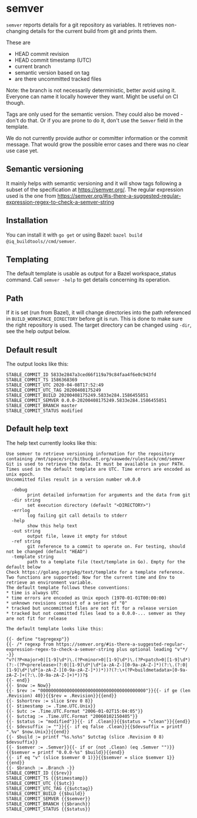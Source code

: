 # semver

`semver` reports details for a git repository as variables.
It retrieves non-changing details for the current build from git
and prints them.

These are

* HEAD commit revision
* HEAD commit timestamp (UTC)
* current branch
* semantic version based on tag
* are there uncommitted tracked files

Note: the branch is not necessarily deterministic, better avoid using it.
Everyone can name it locally however they want. Might be useful on CI though.

Tags are only used for the semantic version.
They could also be moved - don't do that. Or if you are prone to do it, don't use
the `Semver` field in the template.

We do not currently provide author or committer information or the commit message.
That would grow the possible error cases and there was no clear use case yet.

## Semantic versioning

It mainly helps with semantic versioning and it will show tags following a
subset of the specification at https://semver.org/.
The regular expression used is the one from https://semver.org/#is-there-a-suggested-regular-expression-regex-to-check-a-semver-string

## Installation

You can install it with `go get` or using Bazel: `bazel build @iq_buildtools//cmd/semver`.

## Templating

The default template is usable as output for a Bazel workspace_status command.
Call `semver -help` to get details concerning its operation.

## Path

If it is set (run from Bazel), it will change directories into the path referenced in
`BUILD_WORKSPACE_DIRECTORY` before git is run. This is done to make sure the right repository
is used. The target directory can be changed using `-dir`, see the  help output below.

## Default result

The output looks like this:
```
STABLE_COMMIT_ID 5833e2847a3ced66f119a79c84faa4f6e0c943fd
STABLE_COMMIT_TS 1586368369
STABLE_COMMIT_UTC 2020-04-08T17:52:49
STABLE_COMMIT_UTC_TAG 20200408175249
STABLE_COMMIT_BUILD 20200408175249.5833e284.1586455851
STABLE_COMMIT_SEMVER 0.0.0-20200408175249.5833e284.1586455851
STABLE_COMMIT_BRANCH master
STABLE_COMMIT_STATUS modified
```

## Default help text

The help text currently looks like this:
```
Use semver to retrieve versioning information for the repository containing /mnt/space/src/bitbucket.org/vauwede/rulestack/cmd/semver
Git is used to retrieve the data. It must be available in your PATH.
Times used in the default template are UTC. Time errors are encoded as unix epoch.
Uncommitted files result in a version number v0.0.0

  -debug
        print detailed information for arguments and the data from git
  -dir string
        set execution directory (default "<DIRECTORY>")
  -errlog
        log failing git call details to stderr
  -help
        show this help text
  -out string
        output file, leave it empty for stdout
  -ref string
        git reference to a commit to operate on. For testing, should not be changed (default "HEAD")
  -template string
        path to a template file (text/template in Go). Empty for the default below
Check https://golang.org/pkg/text/template for a template reference.
Two functions are supported: Now for the current time and Env to retrieve an environment variable.
The default template follows these conventions:
* time is always UTC
* time errors are encoded as Unix epoch (1970-01-01T00:00:00)
* unknown revisions consist of a series of "0"
* tracked but uncommitted files are not fit for a release version
* tracked but not committed files lead to a 0.0.0-... semver as they are not fit for release

The default template looks like this:

{{- define "tagregexp"}}
{{- /* regexp from https://semver.org/#is-there-a-suggested-regular-expression-regex-to-check-a-semver-string plus optional leading "v"*/ -}}
^v?(?P<major>0|[1-9]\d*)\.(?P<minor>0|[1-9]\d*)\.(?P<patch>0|[1-9]\d*)(?:-(?P<prerelease>(?:0|[1-9]\d*|\d*[a-zA-Z-][0-9a-zA-Z-]*)(?:\.(?:0|[1-9]\d*|\d*[a-zA-Z-][0-9a-zA-Z-]*))*))?(?:\+(?P<buildmetadata>[0-9a-zA-Z-]+(?:\.[0-9a-zA-Z-]+)*))?$
{{- end}}
{{- $now := Now}}
{{- $rev := "0000000000000000000000000000000000000000"}}{{- if ge (len .Revision) 40}}{{$rev = .Revision}}{{end}}
{{- $shortrev := slice $rev 0 8}}
{{- $timestamp := .Time.UTC.Unix}}
{{- $utc := .Time.UTC.Format "2006-01-02T15:04:05"}}
{{- $utctag := .Time.UTC.Format "20060102150405"}}
{{- $status := "modified"}}{{- if .Clean}}{{$status = "clean"}}{{end}}
{{- $devsuffix := ""}}{{- if eq false .Clean}}{{$devsuffix = printf ".%v" $now.Unix}}{{end}}
{{- $build := printf "%s.%s%s" $utctag (slice .Revision 0 8) $devsuffix}}
{{- $semver := .Semver}}{{- if or (not .Clean) (eq .Semver "")}}{{$semver = printf "0.0.0-%s" $build}}{{end}}
{{- if eq "v" (slice $semver 0 1)}}{{$semver = slice $semver 1}}{{end}}
{{- $branch := .Branch -}}
STABLE_COMMIT_ID {{$rev}}
STABLE_COMMIT_TS {{$timestamp}}
STABLE_COMMIT_UTC {{$utc}}
STABLE_COMMIT_UTC_TAG {{$utctag}}
STABLE_COMMIT_BUILD {{$build}}
STABLE_COMMIT_SEMVER {{$semver}}
STABLE_COMMIT_BRANCH {{$branch}}
STABLE_COMMIT_STATUS {{$status}}
```
